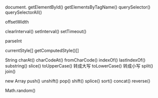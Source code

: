 document.
getElementById()
getElementsByTagName()
querySelector()
querySelectorAll()


offsetWidth


clearInterval()   setInterval()
setTimeout()

parseInt

currentStyle[]
getComputedStyle()[]

String
charAt()
charCodeAt()
fromCharCode()
indexOf()
lastIndexOf()
substring()
slice()
toUpperCase() 转成大写
toLowerCase() 转成小写
split()
join()

new Array
push()
unshift()
pop()
shift()
splice()
sort()
concat()
reverse()

Math.random()
